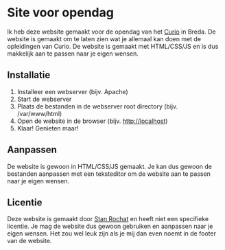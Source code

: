 # Site voor opendag

Ik heb deze website gemaakt voor de opendag van het [Curio](https://curio.nl) in Breda. De website is gemaakt om te laten zien wat je allemaal kan doen met de opleidingen van Curio. De website is gemaakt met HTML/CSS/JS en is dus makkelijk aan te passen naar je eigen wensen.

## Installatie

1. Installeer een webserver (bijv. Apache)
2. Start de webserver
3. Plaats de bestanden in de webserver root directory (bijv. /var/www/html)
4. Open de website in de browser (bijv. <http://localhost>)
5. Klaar! Genieten maar!

## Aanpassen

De website is gewoon in HTML/CSS/JS gemaakt. Je kan dus gewoon de bestanden aanpassen met een teksteditor om de website aan te passen naar je eigen wensen.

## Licentie

Deze website is gemaakt door [Stan Rochat](https://github.com/Staninna) en heeft niet een specifieke licentie. Je mag de website dus gewoon gebruiken en aanpassen naar je eigen wensen. Het zou wel leuk zijn als je mij dan even noemt in de footer van de website.
